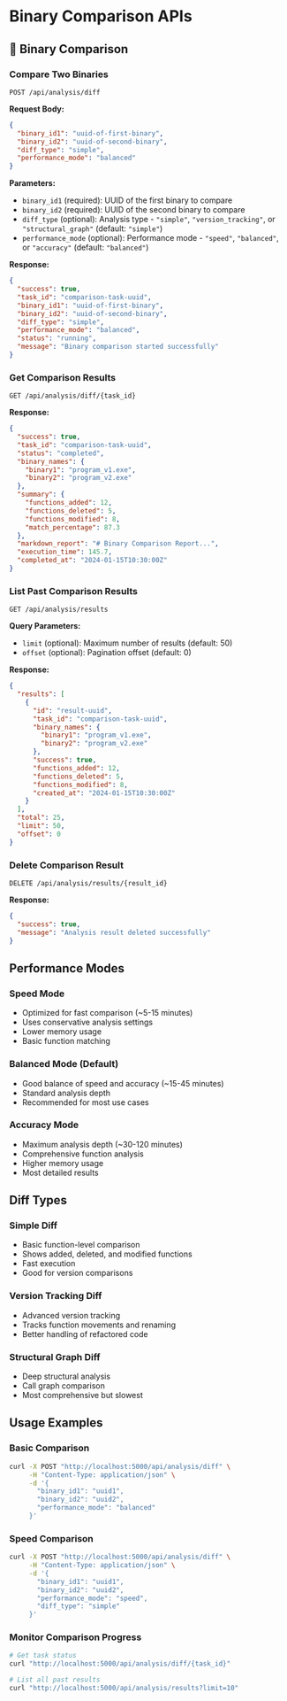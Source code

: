 # Binary Comparison APIs

## 🔄 **Binary Comparison**

### **Compare Two Binaries**
```http
POST /api/analysis/diff
```

**Request Body:**
```json
{
  "binary_id1": "uuid-of-first-binary",
  "binary_id2": "uuid-of-second-binary", 
  "diff_type": "simple",
  "performance_mode": "balanced"
}
```

**Parameters:**
- `binary_id1` (required): UUID of the first binary to compare
- `binary_id2` (required): UUID of the second binary to compare  
- `diff_type` (optional): Analysis type - `"simple"`, `"version_tracking"`, or `"structural_graph"` (default: `"simple"`)
- `performance_mode` (optional): Performance mode - `"speed"`, `"balanced"`, or `"accuracy"` (default: `"balanced"`)

**Response:**
```json
{
  "success": true,
  "task_id": "comparison-task-uuid",
  "binary_id1": "uuid-of-first-binary",
  "binary_id2": "uuid-of-second-binary",
  "diff_type": "simple",
  "performance_mode": "balanced",
  "status": "running",
  "message": "Binary comparison started successfully"
}
```

### **Get Comparison Results**
```http
GET /api/analysis/diff/{task_id}
```

**Response:**
```json
{
  "success": true,
  "task_id": "comparison-task-uuid",
  "status": "completed",
  "binary_names": {
    "binary1": "program_v1.exe",
    "binary2": "program_v2.exe"
  },
  "summary": {
    "functions_added": 12,
    "functions_deleted": 5,
    "functions_modified": 8,
    "match_percentage": 87.3
  },
  "markdown_report": "# Binary Comparison Report...",
  "execution_time": 145.7,
  "completed_at": "2024-01-15T10:30:00Z"
}
```

### **List Past Comparison Results**
```http
GET /api/analysis/results
```

**Query Parameters:**
- `limit` (optional): Maximum number of results (default: 50)
- `offset` (optional): Pagination offset (default: 0)

**Response:**
```json
{
  "results": [
    {
      "id": "result-uuid",
      "task_id": "comparison-task-uuid",
      "binary_names": {
        "binary1": "program_v1.exe", 
        "binary2": "program_v2.exe"
      },
      "success": true,
      "functions_added": 12,
      "functions_deleted": 5,
      "functions_modified": 8,
      "created_at": "2024-01-15T10:30:00Z"
    }
  ],
  "total": 25,
  "limit": 50,
  "offset": 0
}
```

### **Delete Comparison Result**
```http
DELETE /api/analysis/results/{result_id}
```

**Response:**
```json
{
  "success": true,
  "message": "Analysis result deleted successfully"
}
```

## **Performance Modes**

### **Speed Mode**
- Optimized for fast comparison (~5-15 minutes)
- Uses conservative analysis settings
- Lower memory usage
- Basic function matching

### **Balanced Mode** (Default)
- Good balance of speed and accuracy (~15-45 minutes)
- Standard analysis depth
- Recommended for most use cases

### **Accuracy Mode**
- Maximum analysis depth (~30-120 minutes)
- Comprehensive function analysis
- Higher memory usage
- Most detailed results

## **Diff Types**

### **Simple Diff**
- Basic function-level comparison
- Shows added, deleted, and modified functions
- Fast execution
- Good for version comparisons

### **Version Tracking Diff**
- Advanced version tracking
- Tracks function movements and renaming
- Better handling of refactored code

### **Structural Graph Diff**
- Deep structural analysis
- Call graph comparison
- Most comprehensive but slowest

## **Usage Examples**

### **Basic Comparison**
```bash
curl -X POST "http://localhost:5000/api/analysis/diff" \
     -H "Content-Type: application/json" \
     -d '{
       "binary_id1": "uuid1",
       "binary_id2": "uuid2",
       "performance_mode": "balanced"
     }'
```

### **Speed Comparison**
```bash
curl -X POST "http://localhost:5000/api/analysis/diff" \
     -H "Content-Type: application/json" \
     -d '{
       "binary_id1": "uuid1", 
       "binary_id2": "uuid2",
       "performance_mode": "speed",
       "diff_type": "simple"
     }'
```

### **Monitor Comparison Progress**
```bash
# Get task status
curl "http://localhost:5000/api/analysis/diff/{task_id}"

# List all past results  
curl "http://localhost:5000/api/analysis/results?limit=10"
``` 